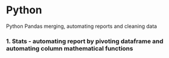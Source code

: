 # Python
Python Pandas merging, automating reports and cleaning data
### 1. Stats - automating report by pivoting dataframe and automating column mathematical functions
